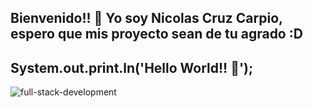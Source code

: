 <!-- <img align="center" src="https://github.com/nicolasbncruz/nicolasbncruz/blob/master/banner.png"/> -->
## Bienvenido!! 👋 Yo soy Nicolas Cruz Carpio, espero que mis proyecto sean de tu agrado :D
## System.out.print.ln('Hello World!! 👋');
<span style="align:center">![full-stack-development](https://user-images.githubusercontent.com/24864482/111586408-c8dd8a80-878e-11eb-94c8-483e2962a667.gif)</span>
